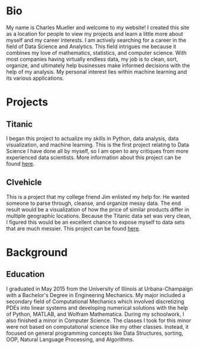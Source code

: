 # Bio
My name is Charles Mueller and welcome to my website! I created this site as a location for people to view my projects and learn a little more about myself and my career interests. I am actively searching for a career in the field of Data Science and Analytics. This field intrigues me because it combines my love of mathematics, statistics, and computer science. With most companies having virtually endless data, my job is to clean, sort, organize, and ultimately help businesses make informed decisions with the help of my analysis. My personal interest lies within machine learning and its various applications. 

# Projects
## Titanic
I began this project to actualize my skills in Python, data analysis, data visualization, and machine learning. This is the first project relating to Data Science I have done all by myself, so I am open to any critiques from more experienced data scientists. More information about this project can be found [here](https://github.com/crmueller100/Titanic).

## Clvehicle
This is a project that my college friend Jim enlisted my help for. He wanted someone to parse through, cleanse, and organize messy data. The end result would be a visualization of how the price of similar products differ in multiple geographic locations. Because the Titanic data set was very clean, I figured this would be an excellent chance to expose myself to data sets that are much messier. This project can be found [here](https://github.com/crmueller100/clvehicle).

# Background
## Education
I graduated in May 2015 from the University of Illinois at Urbana-Champaign with a Bachelor's Degree in Engineering Mechanics. My major included a secondary field of Computational Mechanics which involved discretizing PDEs into linear systems and developing numerical solutions with the help of Python, MATLAB, and Wolfram Mathematica. During my schoolwork, I also finished a minor in Computer Science. The classes I took for this minor were not based on computational science like my other classes. Instead, it focused on general programming concepts like Data Structures, sorting, OOP, Natural Language Processing, and Algorithms. 
